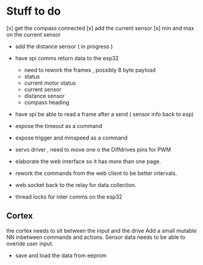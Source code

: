 # Stuff to do

[x] get the compass connected
[x] add the current sensor
[x] min and max on the current sensor 

- add the distance sensor ( in progress )
- have spi comms return data to the esp32
    - need to rework the frames , possibly 8 byte payload
    - status
    - current motor status 
    - current sensor
    - distance sensor
    - compass heading

- have spi be able to read a frame after a send ( sensor info back to esp)

- expose the timeout as a command 

- expose trigger and minspeed as a command

- servo driver , need to move one o the Diffdrives pins for PWM

- elaborate the web interface so it has more than one page.

- rework the commands from the web client to be better intervals.


- web socket back to the relay for data collection.

- thread locks for inter comms on the esp32 
## Cortex

the cortex needs to sit between the input and the drive
Add a small mutable NN inbetween commands and actions. Sensor 
data needs to be able to overide user input.

- save and load the data from eeprom

